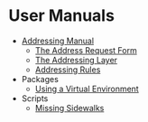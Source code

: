 # User Manuals

- [Addressing Manual](./addressing.md)
  - [The Address Request Form](./address_request.md)
  - [The Addressing Layer](./addressing_layer.md)
  - [Addressing Rules](./addressing_rules.md)
- Packages
  - [Using a Virtual Environment](./virtual_env.md)
- Scripts
  - [Missing Sidewalks](./missing_sidewalks.md)

